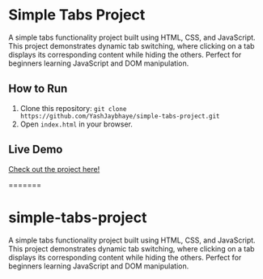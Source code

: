 
# Simple Tabs Project

A simple tabs functionality project built using HTML, CSS, and JavaScript. This project demonstrates dynamic tab switching, where clicking on a tab displays its corresponding content while hiding the others. Perfect for beginners learning JavaScript and DOM manipulation.

## How to Run

1. Clone this repository: `git clone https://github.com/YashJaybhaye/simple-tabs-project.git`
2. Open `index.html` in your browser.

## Live Demo
[Check out the project here!](https://github.com/YashJaybhaye/simple-tabs-project)

=======
# simple-tabs-project
A simple tabs functionality project built using HTML, CSS, and JavaScript. This project demonstrates dynamic tab switching, where clicking on a tab displays its corresponding content while hiding the others. Perfect for beginners learning JavaScript and DOM manipulation.
 
